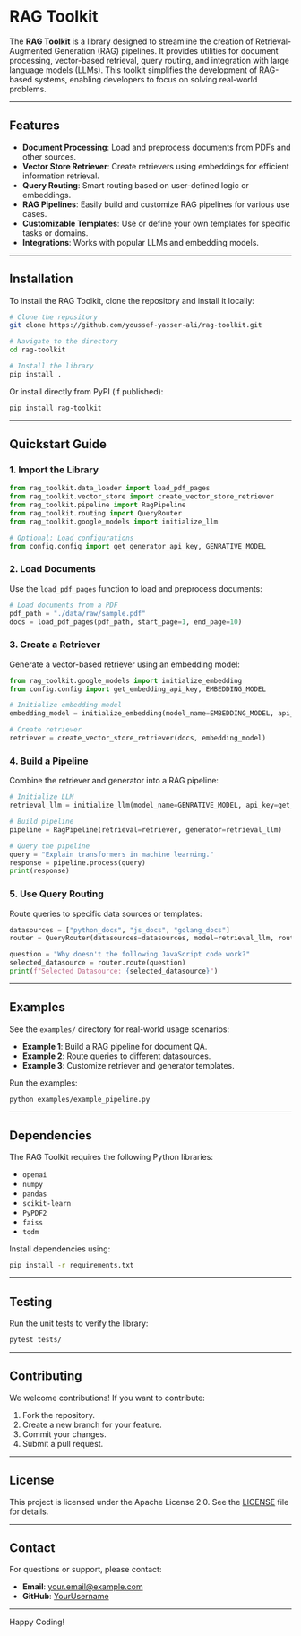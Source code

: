 # RAG Toolkit

The **RAG Toolkit** is a library designed to streamline the creation of Retrieval-Augmented Generation (RAG) pipelines. It provides utilities for document processing, vector-based retrieval, query routing, and integration with large language models (LLMs). This toolkit simplifies the development of RAG-based systems, enabling developers to focus on solving real-world problems.

---

## Features

- **Document Processing**: Load and preprocess documents from PDFs and other sources.
- **Vector Store Retriever**: Create retrievers using embeddings for efficient information retrieval.
- **Query Routing**: Smart routing based on user-defined logic or embeddings.
- **RAG Pipelines**: Easily build and customize RAG pipelines for various use cases.
- **Customizable Templates**: Use or define your own templates for specific tasks or domains.
- **Integrations**: Works with popular LLMs and embedding models.

---

## Installation

To install the RAG Toolkit, clone the repository and install it locally:

```bash
# Clone the repository
git clone https://github.com/youssef-yasser-ali/rag-toolkit.git

# Navigate to the directory
cd rag-toolkit

# Install the library
pip install .
```

Or install directly from PyPI (if published):

```bash
pip install rag-toolkit
```

---

## Quickstart Guide

### 1. Import the Library

```python
from rag_toolkit.data_loader import load_pdf_pages
from rag_toolkit.vector_store import create_vector_store_retriever
from rag_toolkit.pipeline import RagPipeline
from rag_toolkit.routing import QueryRouter
from rag_toolkit.google_models import initialize_llm

# Optional: Load configurations
from config.config import get_generator_api_key, GENRATIVE_MODEL
```

### 2. Load Documents

Use the `load_pdf_pages` function to load and preprocess documents:

```python
# Load documents from a PDF
pdf_path = "./data/raw/sample.pdf"
docs = load_pdf_pages(pdf_path, start_page=1, end_page=10)
```

### 3. Create a Retriever

Generate a vector-based retriever using an embedding model:

```python
from rag_toolkit.google_models import initialize_embedding
from config.config import get_embedding_api_key, EMBEDDING_MODEL

# Initialize embedding model
embedding_model = initialize_embedding(model_name=EMBEDDING_MODEL, api_key=get_embedding_api_key())

# Create retriever
retriever = create_vector_store_retriever(docs, embedding_model)
```

### 4. Build a Pipeline

Combine the retriever and generator into a RAG pipeline:

```python
# Initialize LLM
retrieval_llm = initialize_llm(model_name=GENRATIVE_MODEL, api_key=get_generator_api_key())

# Build pipeline
pipeline = RagPipeline(retrieval=retriever, generator=retrieval_llm)

# Query the pipeline
query = "Explain transformers in machine learning."
response = pipeline.process(query)
print(response)
```

### 5. Use Query Routing

Route queries to specific data sources or templates:

```python
datasources = ["python_docs", "js_docs", "golang_docs"]
router = QueryRouter(datasources=datasources, model=retrieval_llm, routing_logic="Choose the best match.")

question = "Why doesn't the following JavaScript code work?"
selected_datasource = router.route(question)
print(f"Selected Datasource: {selected_datasource}")
```

---

## Examples

See the `examples/` directory for real-world usage scenarios:

- **Example 1**: Build a RAG pipeline for document QA.
- **Example 2**: Route queries to different datasources.
- **Example 3**: Customize retriever and generator templates.

Run the examples:

```bash
python examples/example_pipeline.py
```

---

## Dependencies

The RAG Toolkit requires the following Python libraries:

- `openai`
- `numpy`
- `pandas`
- `scikit-learn`
- `PyPDF2`
- `faiss`
- `tqdm`

Install dependencies using:

```bash
pip install -r requirements.txt
```

---

## Testing

Run the unit tests to verify the library:

```bash
pytest tests/
```

---

## Contributing

We welcome contributions! If you want to contribute:

1. Fork the repository.
2. Create a new branch for your feature.
3. Commit your changes.
4. Submit a pull request.

---

## License

This project is licensed under the Apache License 2.0. See the [LICENSE](LICENSE) file for details.

---

## Contact

For questions or support, please contact:

- **Email**: your.email@example.com
- **GitHub**: [YourUsername](https://github.com/yourusername)

---

Happy Coding!
